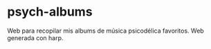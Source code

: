 # psych-albums
Web para recopilar mis albums de música psicodélica favoritos. Web generada con harp.
